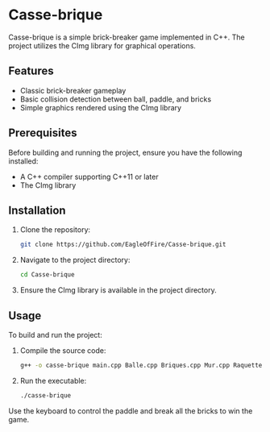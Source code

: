 # Casse-brique

Casse-brique is a simple brick-breaker game implemented in C++. The project utilizes the CImg library for graphical operations.

## Features

- Classic brick-breaker gameplay
- Basic collision detection between ball, paddle, and bricks
- Simple graphics rendered using the CImg library

## Prerequisites

Before building and running the project, ensure you have the following installed:

- A C++ compiler supporting C++11 or later
- The CImg library

## Installation

1. Clone the repository:

   ```bash
   git clone https://github.com/EagleOfFire/Casse-brique.git
   ```


2. Navigate to the project directory:

   ```bash
   cd Casse-brique
   ```


3. Ensure the CImg library is available in the project directory. 

## Usage

To build and run the project:

1. Compile the source code:

   ```bash
   g++ -o casse-brique main.cpp Balle.cpp Briques.cpp Mur.cpp Raquette.cpp Rectangle.cpp -O2 -std=c++11 -lpthread -lX11
   ```


2. Run the executable:

   ```bash
   ./casse-brique
   ```


Use the keyboard to control the paddle and break all the bricks to win the game.

